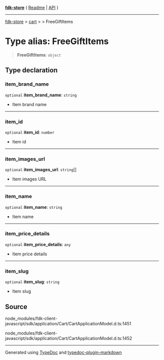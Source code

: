[**fdk-store**](../../../README.md) ( [Readme](../../../README.md) \| [API](../../../API.md) )

---

[fdk-store](../../../API.md) > [cart](../../README.md) > [<internal>](../README.md) > FreeGiftItems

# Type alias: FreeGiftItems

> **FreeGiftItems**: `object`

## Type declaration

### item_brand_name

`optional` **item_brand_name**: `string`

- Item brand name

---

### item_id

`optional` **item_id**: `number`

- Item id

---

### item_images_url

`optional` **item_images_url**: `string`[]

- Item images URL

---

### item_name

`optional` **item_name**: `string`

- Item name

---

### item_price_details

`optional` **item_price_details**: `any`

- Item price details

---

### item_slug

`optional` **item_slug**: `string`

- Item slug

## Source

node_modules/fdk-client-javascript/sdk/application/Cart/CartApplicationModel.d.ts:1451

node_modules/fdk-client-javascript/sdk/application/Cart/CartApplicationModel.d.ts:1452

---

Generated using [TypeDoc](https://typedoc.org/) and [typedoc-plugin-markdown](https://www.npmjs.com/package/typedoc-plugin-markdown)

